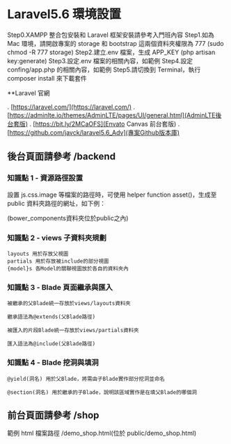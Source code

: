 # Laravel5.6 環境設置

Step0.XAMPP 整合包安裝和 Laravel 框架安裝請參考入門班內容
Step1.如為 Mac 環境，請開啟專案的 storage 和 bootstrap 這兩個資料夾權限為 777 (sudo chmod -R 777 storage)
Step2.建立.env 檔案，生成 APP_KEY (php artisan key:generate)
Step3.設定.env 檔案的相關內容，如範例
Step4.設定 confing/app.php 的相關內容，如範例
Step5.請切換到 Terminal，執行 composer install 來下載套件

\*\*Laravel 官網

. [https://laravel.com/](https://laravel.com/)
. [https://adminlte.io/themes/AdminLTE/pages/UI/general.html](AdminLTE後台套版)
. [https://bit.ly/2MCaOFS](Envato Canvas 前台套版)
. [https://github.com/javck/laravel5.6_Adv](專案Github版本庫)

## 後台頁面請參考 /backend

### 知識點 1 - 資源路徑設置

設置 js.css.image 等檔案的路徑時，可使用 helper function asset()，生成至 public 資料夾路徑的網址，如下例：

<link rel="stylesheet" href="{{asset('bower_components/bootstrap/dist/css/bootstrap.min.css')}}"> (bower_components資料夾位於public之內)

### 知識點 2 - views 子資料夾規劃

    layouts 用於存放父視圖
    partials 用於存放被include的部分視圖
    {model}s 各Model的關聯視圖放於各自的資料夾內

### 知識點 3 - Blade 頁面繼承與匯入

    被繼承的父Blade統一存放於views/layouts資料夾

    繼承語法為@extends(父Blade路徑)

    被匯入的片段Blade統一存放於views/partials資料夾

    匯入語法為@include(父Blade路徑)

### 知識點 4 - Blade 挖洞與填洞

    @yield(洞名) 用於父Blade，將需由子Blade實作部分挖洞並命名

    @section(洞名) 用於繼承的子Blade，說明該區域實作是在填父Blade的哪個洞

## 前台頁面請參考 /shop

範例 html 檔案路徑 /demo_shop.html(位於 public/demo_shop.html)
